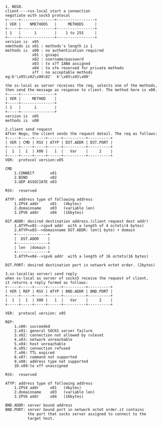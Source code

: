     1. NEGO.
    client---->ss-local start a connection
    negotiate with sock5 protocal
    +-----+---------------+-----------------+
    | VER |    NMETHODS   |     METHODS     |
    +-----+---------------+-----------------+
    | 1   |      1        |    1 to 255     |
    +-----+---------------+-----------------+
    version is  x05
    nmethods is x01 : methods's length is 1
    methods is  x00 : no authentication required
                x01 : gssapi
                x02 : username/password
                x03 : to x7f IANA assigned
                x04 : to xfe reserved for private methods
                xff : no acceptable methods
    eg:b'\x05\x02\x00\02'  b'\x05\x01\x00'

    the ss-local as server receives the req, selects one of the methods,
    then send the message as response to client. The method here is x00.
    +-----+---------------+
    | VER |     METHOD    |
    +-----+---------------+
    | 1   |      1        |
    +-----+---------------+
    version is  x05
    methods is  x00

    2.client send request
    After Nego, the client sends the request detail. The req as follows:
    +-----+-----+-----+------+----------+----------+
    | VER | CMD | RSV | ATYP | DST.ADDR | DST.PORT |
    +-----+-----+-----+------+----------+----------+
    |  1  |  1  | X00 |   1  |   Var    |     2    |
    +-----+-----+-----+------+----------+----------+
    VER:  protocol version:x05
    
    CMD
        1.CONNECT       x01
        2.BIND          x02
        3.UDP ASSOCIATE x03
        
    RSV:  reserved
    
    ATYP: address type of following address
        1.IPV4 addr     x01   (4bytes)
        2.domainname    x03   (variable len)
        3.IPV6 addr     x04   (16bytes)
        
    DST.ADDR: desired destination address.(client request dest addr)
        1.ATYP=x01-->ipv4 addr  with a length of 4 octets(4 bytes)
        2.ATYP=x03-->domainname DST.ADDR: len(1 byte) + domain
        +--------------+
        |  DST.ADDR    |
        +--------------+
        | len  |domain |
        +--------------+
        3.ATYP=x04-->ipv6 addr  with a length of 16 octets(16 bytes)
        
    DST.PORT: desired destination port in network octet order. (2bytes)

    3.ss-local(as server) send reply
    when ss-local as server of socks5 receive the request of client,
    it returns a reply formed as follows:
    +-----+-----+-----+------+----------+----------+
    | VER | REP | RSV | ATYP | BND.ADDR | BND.PORT |
    +-----+-----+-----+------+----------+----------+
    |  1  |  1  | X00 |   1  |   Var    |     2    |
    +-----+-----+-----+------+----------+----------+

    VER:  protocol version: x05
    
    REP:
        1.x00: succeeded
        2.x01: general SOCKS server failure
        3.x02: connection not allowed by ruleset
        4.x03: network unreachable
        5.x04: host unreachable
        6.x05: connection refused
        7.x06: TTL expired
        8.x07: command not supported
        9.x08: address type not supported
        10.x09:to xff unassigned
        
    RSV:  reserved
    
    ATYP: address type of following address
        1.IPV4 addr     x01   (4bytes)
        2.domainname    x03   (variable len)
        3.IPV6 addr     x04   (16bytes)
        
    BND.ADDR: server bound address
    BND.PORT: server bound port in network octet order.it contains
              the port that socks server assigned to connect to the
              target host.
    
